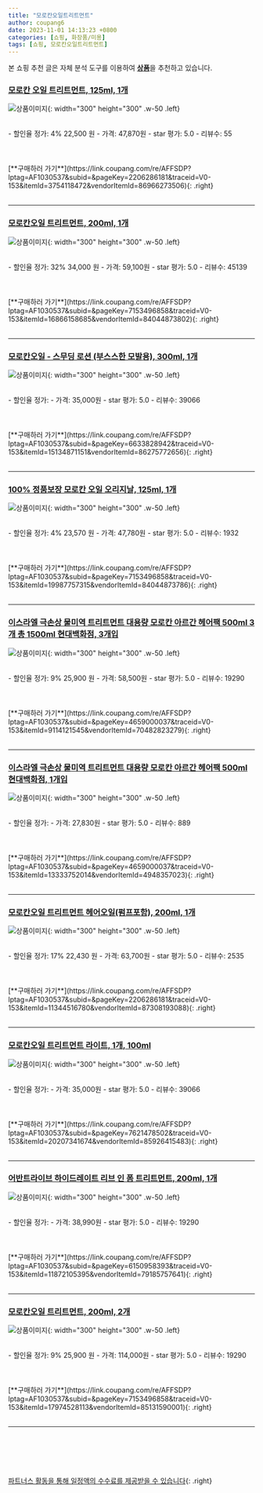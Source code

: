 ```yaml
---
title: "모로칸오일트리트먼트"
author: coupang6
date: 2023-11-01 14:13:23 +0800
categories: [쇼핑, 화장품/미용]
tags: [쇼핑, 모로칸오일트리트먼트]
---
```


본 쇼핑 추천 글은 자체 분석 도구를 이용하여 [**상품**](https://link.coupang.com/a/bao1ui)을 추천하고 있습니다.

### [모로칸 오일 트리트먼트, 125ml, 1개](https://link.coupang.com/re/AFFSDP?lptag=AF1030537&subid=&pageKey=2206286181&traceid=V0-153&itemId=3754118472&vendorItemId=86966273506)

![상품이미지](https://thumbnail8.coupangcdn.com/thumbnails/remote/230x230ex/image/vendor_inventory/7185/3df378f68c5b3bb2d30e503369eaf2d486b545fd59180be6498c8a69cb4b.jpg){: width="300" height="300" .w-50 .left}


<br>
- 할인율 정가: 4%  22,500   원
- 가격: 47,870원
- star 평가: 5.0
- 리뷰수: 55
<br>
<br>
<br>
<br>
[**구매하러 가기**](https://link.coupang.com/re/AFFSDP?lptag=AF1030537&subid=&pageKey=2206286181&traceid=V0-153&itemId=3754118472&vendorItemId=86966273506){: .right}
<br>
<br>

---

### [모로칸오일 트리트먼트, 200ml, 1개](https://link.coupang.com/re/AFFSDP?lptag=AF1030537&subid=&pageKey=7153496858&traceid=V0-153&itemId=16866158685&vendorItemId=84044873802)

![상품이미지](https://thumbnail6.coupangcdn.com/thumbnails/remote/230x230ex/image/vendor_inventory/3104/f6b3605ab3f066403df5e08c744af5adb32fdd051ad64d98d9ccdfe88ff8.jpg){: width="300" height="300" .w-50 .left}


<br>
- 할인율 정가: 32%  34,000   원
- 가격: 59,100원
- star 평가: 5.0
- 리뷰수: 45139
<br>
<br>
<br>
<br>
[**구매하러 가기**](https://link.coupang.com/re/AFFSDP?lptag=AF1030537&subid=&pageKey=7153496858&traceid=V0-153&itemId=16866158685&vendorItemId=84044873802){: .right}
<br>
<br>

---

### [모로칸오일 - 스무딩 로션 (부스스한 모발용), 300ml, 1개](https://link.coupang.com/re/AFFSDP?lptag=AF1030537&subid=&pageKey=6633828942&traceid=V0-153&itemId=15134871151&vendorItemId=86275772656)

![상품이미지](https://thumbnail6.coupangcdn.com/thumbnails/remote/230x230ex/image/vendor_inventory/06c0/ad6bf6ce7316dd89d7e32d85a18b28ee40157f2ea06e9f19cb01c99d6ddb.jpg){: width="300" height="300" .w-50 .left}


<br>
- 할인율 정가: 
- 가격: 35,000원
- star 평가: 5.0
- 리뷰수: 39066
<br>
<br>
<br>
<br>
[**구매하러 가기**](https://link.coupang.com/re/AFFSDP?lptag=AF1030537&subid=&pageKey=6633828942&traceid=V0-153&itemId=15134871151&vendorItemId=86275772656){: .right}
<br>
<br>

---

### [100% 정품보장 모로칸 오일 오리지날, 125ml, 1개](https://link.coupang.com/re/AFFSDP?lptag=AF1030537&subid=&pageKey=7153496858&traceid=V0-153&itemId=19987757315&vendorItemId=84044873786)

![상품이미지](https://thumbnail9.coupangcdn.com/thumbnails/remote/230x230ex/image/vendor_inventory/082b/57a50c5540252d6205a9715255a30c589a58fffed96181afc2710e80fafd.jpg){: width="300" height="300" .w-50 .left}


<br>
- 할인율 정가: 4%  23,570   원
- 가격: 47,780원
- star 평가: 5.0
- 리뷰수: 1932
<br>
<br>
<br>
<br>
[**구매하러 가기**](https://link.coupang.com/re/AFFSDP?lptag=AF1030537&subid=&pageKey=7153496858&traceid=V0-153&itemId=19987757315&vendorItemId=84044873786){: .right}
<br>
<br>

---

### [이스라엘 극손상 물미역 트리트먼트 대용량 모로칸 아르간 헤어팩 500ml 3개 총 1500ml 현대백화점, 3개입](https://link.coupang.com/re/AFFSDP?lptag=AF1030537&subid=&pageKey=4659000037&traceid=V0-153&itemId=9114121545&vendorItemId=70482823279)

![상품이미지](https://thumbnail8.coupangcdn.com/thumbnails/remote/230x230ex/image/vendor_inventory/8377/22ccd9a03f232eb768225e5a6b41104a999c4d190f9fa634ad744633f098.png){: width="300" height="300" .w-50 .left}


<br>
- 할인율 정가: 9%  25,900   원
- 가격: 58,500원
- star 평가: 5.0
- 리뷰수: 19290
<br>
<br>
<br>
<br>
[**구매하러 가기**](https://link.coupang.com/re/AFFSDP?lptag=AF1030537&subid=&pageKey=4659000037&traceid=V0-153&itemId=9114121545&vendorItemId=70482823279){: .right}
<br>
<br>

---

### [이스라엘 극손상 물미역 트리트먼트 대용량 모로칸 아르간 헤어팩 500ml 현대백화점, 1개입](https://link.coupang.com/re/AFFSDP?lptag=AF1030537&subid=&pageKey=4659000037&traceid=V0-153&itemId=13333752014&vendorItemId=4948357023)

![상품이미지](https://thumbnail7.coupangcdn.com/thumbnails/remote/230x230ex/image/vendor_inventory/a329/92d51cf7e703642f11f2d83ef3c990561bf131bd48f3c0c8ee77e58ac77d.jpg){: width="300" height="300" .w-50 .left}


<br>
- 할인율 정가: 
- 가격: 27,830원
- star 평가: 5.0
- 리뷰수: 889
<br>
<br>
<br>
<br>
[**구매하러 가기**](https://link.coupang.com/re/AFFSDP?lptag=AF1030537&subid=&pageKey=4659000037&traceid=V0-153&itemId=13333752014&vendorItemId=4948357023){: .right}
<br>
<br>

---

### [모로칸오일 트리트먼트 헤어오일(펌프포함), 200ml, 1개](https://link.coupang.com/re/AFFSDP?lptag=AF1030537&subid=&pageKey=2206286181&traceid=V0-153&itemId=11344516780&vendorItemId=87308193088)

![상품이미지](https://thumbnail7.coupangcdn.com/thumbnails/remote/230x230ex/image/vendor_inventory/128a/6f28de1ef1f16259f5b6459ca1eb0ddf2857da14b90fb2e216e075dc0d4a.jpg){: width="300" height="300" .w-50 .left}


<br>
- 할인율 정가: 17%  22,430   원
- 가격: 63,700원
- star 평가: 5.0
- 리뷰수: 2535
<br>
<br>
<br>
<br>
[**구매하러 가기**](https://link.coupang.com/re/AFFSDP?lptag=AF1030537&subid=&pageKey=2206286181&traceid=V0-153&itemId=11344516780&vendorItemId=87308193088){: .right}
<br>
<br>

---

### [모로칸오일 트리트먼트 라이트, 1개, 100ml](https://link.coupang.com/re/AFFSDP?lptag=AF1030537&subid=&pageKey=7621478502&traceid=V0-153&itemId=20207341674&vendorItemId=85926415483)

![상품이미지](https://thumbnail6.coupangcdn.com/thumbnails/remote/230x230ex/image/vendor_inventory/fc53/2b4600a56071c9cacba35bc5606c4125f1b5bbb1721a77bcbe67d0e43427.JPG){: width="300" height="300" .w-50 .left}


<br>
- 할인율 정가: 
- 가격: 35,000원
- star 평가: 5.0
- 리뷰수: 39066
<br>
<br>
<br>
<br>
[**구매하러 가기**](https://link.coupang.com/re/AFFSDP?lptag=AF1030537&subid=&pageKey=7621478502&traceid=V0-153&itemId=20207341674&vendorItemId=85926415483){: .right}
<br>
<br>

---

### [어반트라이브 하이드레이트 리브 인 폼 트리트먼트, 200ml, 1개](https://link.coupang.com/re/AFFSDP?lptag=AF1030537&subid=&pageKey=6150958393&traceid=V0-153&itemId=11872105395&vendorItemId=79185757641)

![상품이미지](https://thumbnail7.coupangcdn.com/thumbnails/remote/230x230ex/image/vendor_inventory/25b8/c172305f8ba130ed8795001058e3113429e095fefac4b6bf7431e8eda5ad.png){: width="300" height="300" .w-50 .left}


<br>
- 할인율 정가: 
- 가격: 38,990원
- star 평가: 5.0
- 리뷰수: 19290
<br>
<br>
<br>
<br>
[**구매하러 가기**](https://link.coupang.com/re/AFFSDP?lptag=AF1030537&subid=&pageKey=6150958393&traceid=V0-153&itemId=11872105395&vendorItemId=79185757641){: .right}
<br>
<br>

---

### [모로칸오일 트리트먼트, 200ml, 2개](https://link.coupang.com/re/AFFSDP?lptag=AF1030537&subid=&pageKey=7153496858&traceid=V0-153&itemId=17974528113&vendorItemId=85131590001)

![상품이미지](https://thumbnail8.coupangcdn.com/thumbnails/remote/230x230ex/image/vendor_inventory/75e9/0e1a24f1425da57e69d3bc6f2dbbd88a6aee634e86b3c375302d5032fb6a.jpg){: width="300" height="300" .w-50 .left}


<br>
- 할인율 정가: 9%  25,900   원
- 가격: 114,000원
- star 평가: 5.0
- 리뷰수: 19290
<br>
<br>
<br>
<br>
[**구매하러 가기**](https://link.coupang.com/re/AFFSDP?lptag=AF1030537&subid=&pageKey=7153496858&traceid=V0-153&itemId=17974528113&vendorItemId=85131590001){: .right}
<br>
<br>

---
<br><br><br><br><br> [파트너스 활동을 통해 일정액의 수수료를 제공받을 수 있습니다](https://link.coupang.com/a/bao1ui){: .right}